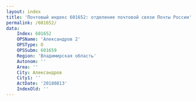 ```yaml
---
layout: index
title: 'Почтовый индекс 601652: отделение почтовой связи Почты России'
permalink: /601652/
data:
    Index: 601652
    OPSName: 'Александров 2'
    OPSType: О
    OPSSubm: 601659
    Region: 'Владимирская область'
    Autonom: ''
    Area: ''
    City: Александров
    City1: ''
    ActDate: '20180813'
    IndexOld: ''
---
```

